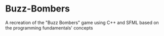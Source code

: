 # Buzz-Bombers
A recreation of the "Buzz Bombers" game using C++ and SFML based on the programming fundamentals' concepts
